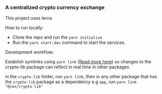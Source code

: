 ### A centralized crypto currency exchange

This project uses lerna

How to run locally:
- Clone the repo and run the `yarn initialize`
- Run the `yarn start:dev` command to start the services.

Development workflow:

Establish symlinks using `yarn link` ([Read more here](https://classic.yarnpkg.com/lang/en/docs/cli/link/)) 
so changes to the crypto-lib package can reflect in real time in other packages

in the `crypto-lib` folder, run `yarn link`, then in any other package that has the `crypto-lib` package as a dependency
e.g `app`, run `yarn link "@cex/crypto-lib"`